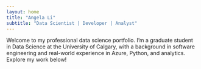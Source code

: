 ```yaml
---
layout: home
title: "Angela Li"
subtitle: "Data Scientist | Developer | Analyst"
---
```


Welcome to my professional data science portfolio. I’m a graduate student in Data Science at the University of Calgary, with a background in software engineering and real-world experience in Azure, Python, and analytics. Explore my work below!
